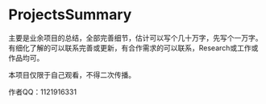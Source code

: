 # ProjectsSummary

主要是业余项目的总结，全部完善细节，估计可以写个几十万字，先写个一万字。
有细化了解的可以联系完善或更新，有合作需求的可以联系，Research或工作或作品均可。


本项目仅限于自己观看，不得二次传播。

作者QQ：1121916331